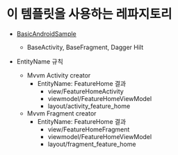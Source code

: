 # 이 템플릿을 사용하는 레파지토리
- [BasicAndroidSample](https://github.com/LeeYoonSam/BasicAndroidSample)
    - BaseActivity, BaseFragment, Dagger Hilt

- EntityName 규칙
    - Mvvm Activity creator
        - EntityName: FeatureHome 결과
            - view/FeatureHomeActivity
            - viewmodel/FeatureHomeViewModel
            - layout/activity_feature_home
    - Mvvm Fragment creator
        - EntityName: FeatureHome 결과
            - view/FeatureHomeFragment
            - viewmodel/FeatureHomeViewModel
            - layout/fragment_feature_home